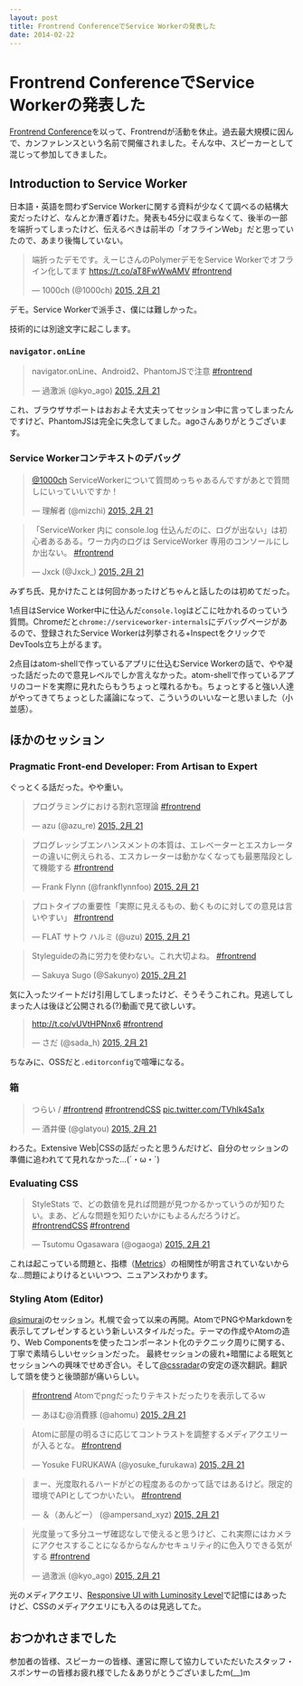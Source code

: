 ```yaml
---
layout: post
title: Frontrend ConferenceでService Workerの発表した
date: 2014-02-22
---
```


# Frontrend ConferenceでService Workerの発表した

[Frontrend Conference](http://frontrend.github.io/conference/)を以って、Frontrendが活動を休止。過去最大規模に因んで、カンファレンスという名前で開催されました。そんな中、スピーカーとして混じって参加してきました。

## Introduction to Service Worker

<script async class="speakerdeck-embed" data-id="ac1d3d87628c466a89c99e8983329fe1" data-ratio="1.33333333333333" src="//speakerdeck.com/assets/embed.js"></script>

日本語・英語を問わずService Workerに関する資料が少なくて調べるの結構大変だったけど、なんとか漕ぎ着けた。発表も45分に収まらなくて、後半の一部を端折ってしまったけど、伝えるべきは前半の「オフラインWeb」だと思っていたので、あまり後悔していない。

<blockquote class="twitter-tweet" lang="ja"><p>端折ったデモです。えーじさんのPolymerデモをService Workerでオフライン化してます <a href="https://t.co/aT8FwWwAMV">https://t.co/aT8FwWwAMV</a> <a href="https://twitter.com/hashtag/frontrend?src=hash">#frontrend</a></p>&mdash; 1000ch (@1000ch) <a href="https://twitter.com/1000ch/status/569040310812045312">2015, 2月 21</a></blockquote>

デモ。Service Workerで派手さ、僕には難しかった。

技術的には別途文字に起こします。

### `navigator.onLine`

<blockquote class="twitter-tweet" lang="ja"><p>navigator.onLine、Android2、PhantomJSで注意 <a href="https://twitter.com/hashtag/frontrend?src=hash">#frontrend</a></p>&mdash; 過激派 (@kyo_ago) <a href="https://twitter.com/kyo_ago/status/569030072587280385">2015, 2月 21</a></blockquote>

これ、ブラウザサポートはおおよそ大丈夫ってセッション中に言ってしまったんですけど、PhantomJSは完全に失念してました。agoさんありがとうございます。

### Service Workerコンテキストのデバッグ

<blockquote class="twitter-tweet" lang="ja"><p><a href="https://twitter.com/1000ch">@1000ch</a> ServiceWorkerについて質問めっちゃあるんですがあとで質問しにいっていいですか！</p>&mdash; 理解者 (@mizchi) <a href="https://twitter.com/mizchi/status/569037897958969344">2015, 2月 21</a></blockquote>
<blockquote class="twitter-tweet" lang="ja"><p>「ServiceWorker 内に console.log 仕込んだのに、ログが出ない」は初心者あるある。ワーカ内のログは ServiceWorker 専用のコンソールにしか出ない。 <a href="https://twitter.com/hashtag/frontrend?src=hash">#frontrend</a></p>&mdash; Jxck (@Jxck_) <a href="https://twitter.com/Jxck_/status/569161122588160000">2015, 2月 21</a></blockquote>

みずち氏、見かけたことは何回かあったけどちゃんと話したのは初めてだった。

1点目はService Worker中に仕込んだ`console.log`はどこに吐かれるのっていう質問。Chromeだと`chrome://serviceworker-internals`にデバッグページがあるので、登録されたService Workerは列挙される+InspectをクリックでDevTools立ち上がるます。

2点目はatom-shellで作っているアプリに仕込むService Workerの話で、やや凝った話だったので意見レベルでしか言えなかった。atom-shellで作っているアプリのコードを実際に見れたらもうちょっと喋れるかも。ちょっとすると強い人達がやってきてちょっとした議論になって、こういうのいいなーと思いました（小並感）。

## ほかのセッション

### Pragmatic Front-end Developer: From Artisan to Expert

ぐっとくる話だった。やや重い。

<blockquote class="twitter-tweet" lang="ja"><p>プログラミングにおける割れ窓理論 <a href="https://twitter.com/hashtag/frontrend?src=hash">#frontrend</a></p>&mdash; azu (@azu_re) <a href="https://twitter.com/azu_re/status/568988066490089472">2015, 2月 21</a></blockquote>
<blockquote class="twitter-tweet" lang="ja"><p>プログレッシブエンハンスメントの本質は、エレベーターとエスカレーターの違いに例えられる、エスカレーターは動かなくなっても最悪階段として機能する <a href="https://twitter.com/hashtag/frontrend?src=hash">#frontrend</a></p>&mdash; Frank Flynn (@frankflynnfoo) <a href="https://twitter.com/frankflynnfoo/status/568983883858845696">2015, 2月 21</a></blockquote>
<blockquote class="twitter-tweet" lang="ja"><p>プロトタイプの重要性「実際に見えるもの、動くものに対しての意見は言いやすい」 <a href="https://twitter.com/hashtag/frontrend?src=hash">#frontrend</a></p>&mdash; FLAT サトウ ハルミ (@uzu) <a href="https://twitter.com/uzu/status/568982919932477441">2015, 2月 21</a></blockquote>
<blockquote class="twitter-tweet" lang="ja"><p>Styleguideの為に労力を使わない。これ大切よね。 <a href="https://twitter.com/hashtag/frontrend?src=hash">#frontrend</a></p>&mdash; Sakuya Sugo (@Sakunyo) <a href="https://twitter.com/Sakunyo/status/568982101644570626">2015, 2月 21</a></blockquote>

気に入ったツイートだけ引用してしまったけど、そうそうこれこれ。見逃してしまった人は後ほど公開される(?)動画で見て欲しいす。

<blockquote class="twitter-tweet" lang="ja"><p><a href="http://t.co/vUVtHPNnx6">http://t.co/vUVtHPNnx6</a> <a href="https://twitter.com/hashtag/frontrend?src=hash">#frontrend</a></p>&mdash; さだ (@sada_h) <a href="https://twitter.com/sada_h/status/568981211646791680">2015, 2月 21</a></blockquote>

ちなみに、OSSだと`.editorconfig`で喧嘩になる。

### 箱

<blockquote class="twitter-tweet" lang="ja"><p>つらい / <a href="https://twitter.com/hashtag/frontrend?src=hash">#frontrend</a> <a href="https://twitter.com/hashtag/frontrendCSS?src=hash">#frontrendCSS</a> <a href="http://t.co/TVhIk4Sa1x">pic.twitter.com/TVhIk4Sa1x</a></p>&mdash; 酒井優 (@glatyou) <a href="https://twitter.com/glatyou/status/568994034452025344">2015, 2月 21</a></blockquote>

わろた。Extensive Web|CSSの話だったと思うんだけど、自分のセッションの準備に追われてて見れなかった…(´・ω・`)

### Evaluating CSS

<blockquote class="twitter-tweet" lang="ja"><p>StyleStats で、どの数値を見れば問題が見つかるかっていうのが知りたい。まあ、どんな問題を知りたいかにもよるんだろうけど。 <a href="https://twitter.com/hashtag/frontrendCSS?src=hash">#frontrendCSS</a> <a href="https://twitter.com/hashtag/frontrend?src=hash">#frontrend</a></p>&mdash; Tsutomu Ogasawara (@ogaoga) <a href="https://twitter.com/ogaoga/status/569045963135782914">2015, 2月 21</a></blockquote>

これは起こっている問題と、指標（[Metrics](https://github.com/t32k/stylestats/#metrics)）の相関性が明言されていないからな…問題によりけるといいつつ、ニュアンスわかります。

### Styling Atom (Editor)

[@simurai](http://twitter.com/simurai)のセッション。札幌で会って以来の再開。AtomでPNGやMarkdownを表示してプレゼンするという新しいスタイルだった。テーマの作成やAtomの造り、Web Componentsを使ったコンポーネント化のテクニック周りに関する、丁寧で素晴らしいセッションだった。
最終セッションの疲れ+暗闇による眠気とセッションへの興味でせめぎ合い。そして[@cssradar](http://twitter.com/cssradar)の安定の逐次翻訳。翻訳して頭を使うと後頭部が痛いらしい。

<blockquote class="twitter-tweet" lang="ja"><p><a href="https://twitter.com/hashtag/frontrend?src=hash">#frontrend</a> Atomでpngだったりテキストだったりを表示してるｗ</p>&mdash; あほむ@消費豚 (@ahomu) <a href="https://twitter.com/ahomu/status/569052667567165441">2015, 2月 21</a></blockquote>
<blockquote class="twitter-tweet" lang="ja"><p>Atomに部屋の明るさに応じてコントラストを調整するメディアクエリーが入るとな。 <a href="https://twitter.com/hashtag/frontrend?src=hash">#frontrend</a></p>&mdash; Yosuke FURUKAWA (@yosuke_furukawa) <a href="https://twitter.com/yosuke_furukawa/status/569063910554214401">2015, 2月 21</a></blockquote>
<blockquote class="twitter-tweet" lang="ja"><p>まー、光度取れるハードがどの程度あるのかって話ではあるけど。限定的環境でAPIとしてつかいたい。 <a href="https://twitter.com/hashtag/frontrend?src=hash">#frontrend</a></p>&mdash; ＆（あんどー） (@ampersand_xyz) <a href="https://twitter.com/ampersand_xyz/status/569064441267924992">2015, 2月 21</a></blockquote>
<blockquote class="twitter-tweet" lang="ja"><p>光度量って多分ユーザ確認なしで使えると思うけど、これ実際にはカメラにアクセスすることになるからなんかセキュリティ的に色入りできる気がする <a href="https://twitter.com/hashtag/frontrend?src=hash">#frontrend</a></p>&mdash; 過激派 (@kyo_ago) <a href="https://twitter.com/kyo_ago/status/569065506075881472">2015, 2月 21</a></blockquote>

光のメディアクエリ、[Responsive UI with Luminosity Level](http://www.girliemac.com/blog/2014/01/12/luminosity/)で記憶にはあったけど、CSSのメディアクエリにも入るのは見逃してた。

## おつかれさまでした

参加者の皆様、スピーカーの皆様、運営に際して協力していただいたスタッフ・スポンサーの皆様お疲れ様でした＆ありがとうございましたm(__)m